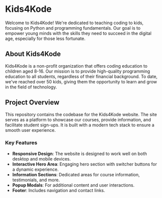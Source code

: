 # Kids4Kode

Welcome to Kids4Kode! We're dedicated to teaching coding to kids, focusing on Python and programming fundamentals. Our goal is to empower young minds with the skills they need to succeed in the digital age, especially for those less fortunate. 

## About Kids4Kode

Kids4Kode is a non-profit organization that offers coding education to children aged 8-16. Our mission is to provide high-quality programming education to all students, regardless of their financial background. To date, we've reached over 50 kids, giving them the opportunity to learn and grow in the field of technology.

## Project Overview

This repository contains the codebase for the Kids4Kode website. The site serves as a platform to showcase our courses, provide information, and facilitate student sign-ups. It is built with a modern tech stack to ensure a smooth user experience.

### Key Features

- **Responsive Design**: The website is designed to work well on both desktop and mobile devices.
- **Interactive Hero Area**: Engaging hero section with switcher buttons for a dynamic experience.
- **Information Sections**: Dedicated areas for course information, testimonials, and more.
- **Popup Modals**: For additional content and user interactions.
- **Footer**: Includes navigation and contact links.
